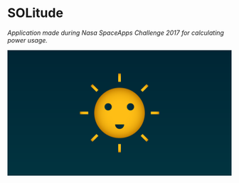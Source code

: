 # SOLitude
*Application made during Nasa SpaceApps Challenge 2017 for calculating power usage.*

![Solitude Logo](Artwork/solitude_logo.png)
